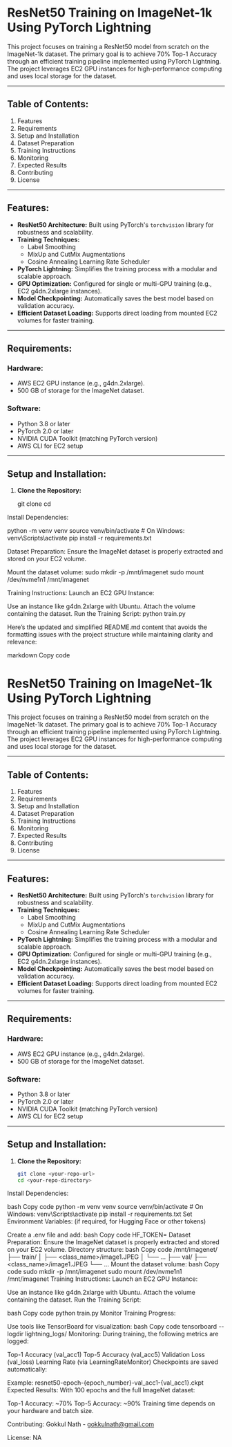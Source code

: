 # ResNet50 Training on ImageNet-1k Using PyTorch Lightning

This project focuses on training a ResNet50 model from scratch on the ImageNet-1k dataset. The primary goal is to achieve 70% Top-1 Accuracy through an efficient training pipeline implemented using PyTorch Lightning. The project leverages EC2 GPU instances for high-performance computing and uses local storage for the dataset.

---

## Table of Contents:
1. Features
2. Requirements
3. Setup and Installation
4. Dataset Preparation
5. Training Instructions
6. Monitoring
7. Expected Results
8. Contributing
9. License

---

## Features:
- **ResNet50 Architecture:** Built using PyTorch's `torchvision` library for robustness and scalability.
- **Training Techniques:**
  - Label Smoothing
  - MixUp and CutMix Augmentations
  - Cosine Annealing Learning Rate Scheduler
- **PyTorch Lightning:** Simplifies the training process with a modular and scalable approach.
- **GPU Optimization:** Configured for single or multi-GPU training (e.g., EC2 g4dn.2xlarge instances).
- **Model Checkpointing:** Automatically saves the best model based on validation accuracy.
- **Efficient Dataset Loading:** Supports direct loading from mounted EC2 volumes for faster training.

---

## Requirements:
### Hardware:
- AWS EC2 GPU instance (e.g., g4dn.2xlarge).
- 500 GB of storage for the ImageNet dataset.

### Software:
- Python 3.8 or later
- PyTorch 2.0 or later
- NVIDIA CUDA Toolkit (matching PyTorch version)
- AWS CLI for EC2 setup

---

## Setup and Installation:
1. **Clone the Repository:**

   git clone <your-repo-url>
   cd <your-repo-directory>


Install Dependencies:

python -m venv venv
source venv/bin/activate  # On Windows: venv\Scripts\activate
pip install -r requirements.txt


Dataset Preparation:
Ensure the ImageNet dataset is properly extracted and stored on your EC2 volume.

Mount the dataset volume:
sudo mkdir -p /mnt/imagenet
sudo mount /dev/nvme1n1 /mnt/imagenet


Training Instructions:
Launch an EC2 GPU Instance:

Use an instance like g4dn.2xlarge with Ubuntu.
Attach the volume containing the dataset.
Run the Training Script:
python train.py


Here’s the updated and simplified README.md content that avoids the formatting issues with the project structure while maintaining clarity and relevance:

markdown
Copy code
# ResNet50 Training on ImageNet-1k Using PyTorch Lightning

This project focuses on training a ResNet50 model from scratch on the ImageNet-1k dataset. The primary goal is to achieve 70% Top-1 Accuracy through an efficient training pipeline implemented using PyTorch Lightning. The project leverages EC2 GPU instances for high-performance computing and uses local storage for the dataset.

---

## Table of Contents:
1. Features
2. Requirements
3. Setup and Installation
4. Dataset Preparation
5. Training Instructions
6. Monitoring
7. Expected Results
8. Contributing
9. License

---

## Features:
- **ResNet50 Architecture:** Built using PyTorch's `torchvision` library for robustness and scalability.
- **Training Techniques:**
  - Label Smoothing
  - MixUp and CutMix Augmentations
  - Cosine Annealing Learning Rate Scheduler
- **PyTorch Lightning:** Simplifies the training process with a modular and scalable approach.
- **GPU Optimization:** Configured for single or multi-GPU training (e.g., EC2 g4dn.2xlarge instances).
- **Model Checkpointing:** Automatically saves the best model based on validation accuracy.
- **Efficient Dataset Loading:** Supports direct loading from mounted EC2 volumes for faster training.

---

## Requirements:
### Hardware:
- AWS EC2 GPU instance (e.g., g4dn.2xlarge).
- 500 GB of storage for the ImageNet dataset.

### Software:
- Python 3.8 or later
- PyTorch 2.0 or later
- NVIDIA CUDA Toolkit (matching PyTorch version)
- AWS CLI for EC2 setup

---

## Setup and Installation:
1. **Clone the Repository:**
   ```bash
   git clone <your-repo-url>
   cd <your-repo-directory>
Install Dependencies:

bash
Copy code
python -m venv venv
source venv/bin/activate  # On Windows: venv\Scripts\activate
pip install -r requirements.txt
Set Environment Variables: (if required, for Hugging Face or other tokens)

Create a .env file and add:
bash
Copy code
HF_TOKEN=<your-hugging-face-token>
Dataset Preparation:
Ensure the ImageNet dataset is properly extracted and stored on your EC2 volume.
Directory structure:
bash
Copy code
/mnt/imagenet/
├── train/
│   ├── <class_name>/image1.JPEG
│   └── ...
├── val/
    ├── <class_name>/image1.JPEG
    └── ...
Mount the dataset volume:
bash
Copy code
sudo mkdir -p /mnt/imagenet
sudo mount /dev/nvme1n1 /mnt/imagenet
Training Instructions:
Launch an EC2 GPU Instance:

Use an instance like g4dn.2xlarge with Ubuntu.
Attach the volume containing the dataset.
Run the Training Script:

bash
Copy code
python train.py
Monitor Training Progress:

Use tools like TensorBoard for visualization:
bash
Copy code
tensorboard --logdir lightning_logs/
Monitoring:
During training, the following metrics are logged:

Top-1 Accuracy (val_acc1)
Top-5 Accuracy (val_acc5)
Validation Loss (val_loss)
Learning Rate (via LearningRateMonitor)
Checkpoints are saved automatically:

Example: resnet50-epoch-{epoch_number}-val_acc1-{val_acc1}.ckpt
Expected Results:
With 100 epochs and the full ImageNet dataset:

Top-1 Accuracy: ~70%
Top-5 Accuracy: ~90%
Training time depends on your hardware and batch size.


Contributing:
Gokkul Nath - gokkulnath@gmail.com

License:
NA